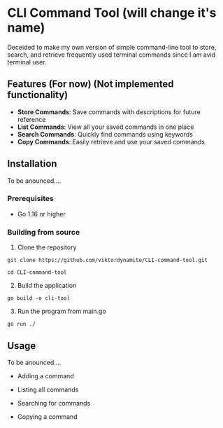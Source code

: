 # CLI Command Tool (will change it's name)

Deceided to make my own version of simple command-line tool to store, search, and retrieve frequently used terminal commands since I am avid terminal user.


## Features (For now) (Not implemented functionality)

- **Store Commands**: Save commands with descriptions for future reference
- **List Commands**: View all your saved commands in one place
- **Search Commands**: Quickly find commands using keywords
- **Copy Commands**: Easily retrieve and use your saved commands

## Installation
To be anounced....

### Prerequisites

- Go 1.16 or higher

### Building from source

1) Clone the repository
```
git clone https://github.com/viktordynamite/CLI-command-tool.git
```
```
cd CLI-command-tool
```

2) Build the application
```
go build -o cli-tool
```
3) Run the program from main.go
```
go run ./
```

## Usage
To be anounced....

- Adding a command

- Listing all commands

- Searching for commands

- Copying a command
